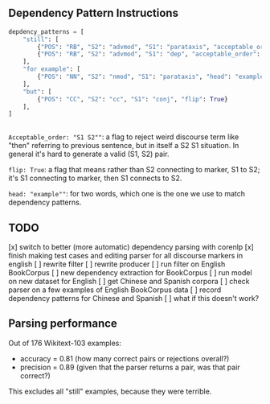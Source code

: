 
## Dependency Pattern Instructions

```python
depdency_patterns = [
    "still": [
        {"POS": "RB", "S2": "advmod", "S1": "parataxis", "acceptable_order": "S1 S2"},
        {"POS": "RB", "S2": "advmod", "S1": "dep", "acceptable_order": "S1 S2"},
    ],
    "for example": [
        {"POS": "NN", "S2": "nmod", "S1": "parataxis", "head": "example"}
    ],
    "but": [
        {"POS": "CC", "S2": "cc", "S1": "conj", "flip": True}
    ],
]
  
```

`Acceptable_order: "S1 S2""`: a flag to reject weird discourse term like "then" referring to previous sentence, 
but in itself a S2 S1 situation. In general it's hard to generate a valid (S1, S2) pair.

`flip: True`: a flag that means rather than S2 connecting to marker, S1 to S2; it's S1 connecting to marker, 
then S1 connects to S2.

`head: "example""`: for two words, which one is the one we use to match dependency patterns. 

## TODO

[x] switch to better (more automatic) dependency parsing with corenlp
[x] finish making test cases and editing parser for all discourse markers in english
[ ] rewrite filter
[ ] rewrite producer
[ ] run filter on English BookCorpus
[ ] new dependency extraction for BookCorpus
[ ] run model on new dataset for English
[ ] get Chinese and Spanish corpora
[ ] check parser on a few examples of English BookCorpus data
[ ] record dependency patterns for Chinese and Spanish
[ ] what if this doesn't work?

## Parsing performance

Out of 176 Wikitext-103 examples:
* accuracy = 0.81 (how many correct pairs or rejections overall?)
* precision = 0.89 (given that the parser returns a pair, was that pair correct?)

This excludes all "still" examples, because they were terrible.

